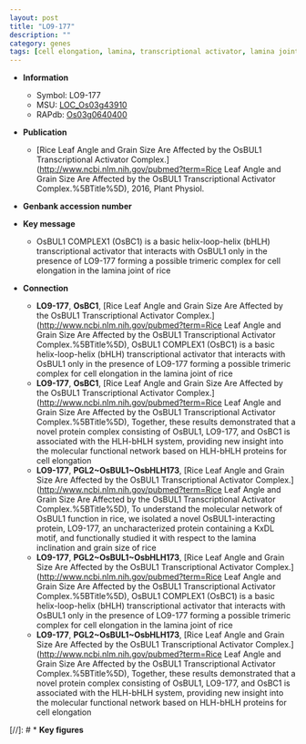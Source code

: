 ```yaml
---
layout: post
title: "LO9-177"
description: ""
category: genes
tags: [cell elongation, lamina, transcriptional activator, lamina joint]
---
```


* **Information**  
    + Symbol: LO9-177  
    + MSU: [LOC_Os03g43910](http://rice.uga.edu/cgi-bin/ORF_infopage.cgi?orf=LOC_Os03g43910)  
    + RAPdb: [Os03g0640400](https://rapdb.dna.affrc.go.jp/locus/?name=Os03g0640400)  

* **Publication**  
    + [Rice Leaf Angle and Grain Size Are Affected by the OsBUL1 Transcriptional Activator Complex.](http://www.ncbi.nlm.nih.gov/pubmed?term=Rice Leaf Angle and Grain Size Are Affected by the OsBUL1 Transcriptional Activator Complex.%5BTitle%5D), 2016, Plant Physiol.

* **Genbank accession number**  

* **Key message**  
    + OsBUL1 COMPLEX1 (OsBC1) is a basic helix-loop-helix (bHLH) transcriptional activator that interacts with OsBUL1 only in the presence of LO9-177 forming a possible trimeric complex for cell elongation in the lamina joint of rice

* **Connection**  
    + __LO9-177__, __OsBC1__, [Rice Leaf Angle and Grain Size Are Affected by the OsBUL1 Transcriptional Activator Complex.](http://www.ncbi.nlm.nih.gov/pubmed?term=Rice Leaf Angle and Grain Size Are Affected by the OsBUL1 Transcriptional Activator Complex.%5BTitle%5D),  OsBUL1 COMPLEX1 (OsBC1) is a basic helix-loop-helix (bHLH) transcriptional activator that interacts with OsBUL1 only in the presence of LO9-177 forming a possible trimeric complex for cell elongation in the lamina joint of rice
    + __LO9-177__, __OsBC1__, [Rice Leaf Angle and Grain Size Are Affected by the OsBUL1 Transcriptional Activator Complex.](http://www.ncbi.nlm.nih.gov/pubmed?term=Rice Leaf Angle and Grain Size Are Affected by the OsBUL1 Transcriptional Activator Complex.%5BTitle%5D),  Together, these results demonstrated that a novel protein complex consisting of OsBUL1, LO9-177, and OsBC1 is associated with the HLH-bHLH system, providing new insight into the molecular functional network based on HLH-bHLH proteins for cell elongation
    + __LO9-177__, __PGL2~OsBUL1~OsbHLH173__, [Rice Leaf Angle and Grain Size Are Affected by the OsBUL1 Transcriptional Activator Complex.](http://www.ncbi.nlm.nih.gov/pubmed?term=Rice Leaf Angle and Grain Size Are Affected by the OsBUL1 Transcriptional Activator Complex.%5BTitle%5D),  To understand the molecular network of OsBUL1 function in rice, we isolated a novel OsBUL1-interacting protein, LO9-177, an uncharacterized protein containing a KxDL motif, and functionally studied it with respect to the lamina inclination and grain size of rice
    + __LO9-177__, __PGL2~OsBUL1~OsbHLH173__, [Rice Leaf Angle and Grain Size Are Affected by the OsBUL1 Transcriptional Activator Complex.](http://www.ncbi.nlm.nih.gov/pubmed?term=Rice Leaf Angle and Grain Size Are Affected by the OsBUL1 Transcriptional Activator Complex.%5BTitle%5D),  OsBUL1 COMPLEX1 (OsBC1) is a basic helix-loop-helix (bHLH) transcriptional activator that interacts with OsBUL1 only in the presence of LO9-177 forming a possible trimeric complex for cell elongation in the lamina joint of rice
    + __LO9-177__, __PGL2~OsBUL1~OsbHLH173__, [Rice Leaf Angle and Grain Size Are Affected by the OsBUL1 Transcriptional Activator Complex.](http://www.ncbi.nlm.nih.gov/pubmed?term=Rice Leaf Angle and Grain Size Are Affected by the OsBUL1 Transcriptional Activator Complex.%5BTitle%5D),  Together, these results demonstrated that a novel protein complex consisting of OsBUL1, LO9-177, and OsBC1 is associated with the HLH-bHLH system, providing new insight into the molecular functional network based on HLH-bHLH proteins for cell elongation

[//]: # * **Key figures**  


